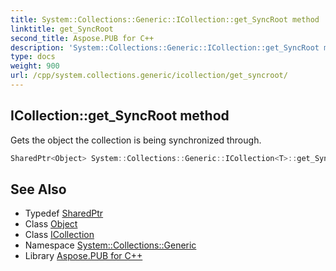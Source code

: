 ```yaml
---
title: System::Collections::Generic::ICollection::get_SyncRoot method
linktitle: get_SyncRoot
second_title: Aspose.PUB for C++
description: 'System::Collections::Generic::ICollection::get_SyncRoot method. Gets the object the collection is being synchronized through in C++.'
type: docs
weight: 900
url: /cpp/system.collections.generic/icollection/get_syncroot/
---
```

## ICollection::get_SyncRoot method


Gets the object the collection is being synchronized through.

```cpp
SharedPtr<Object> System::Collections::Generic::ICollection<T>::get_SyncRoot() const
```

## See Also

* Typedef [SharedPtr](../../../system/sharedptr/)
* Class [Object](../../../system/object/)
* Class [ICollection](../)
* Namespace [System::Collections::Generic](../../)
* Library [Aspose.PUB for C++](../../../)
